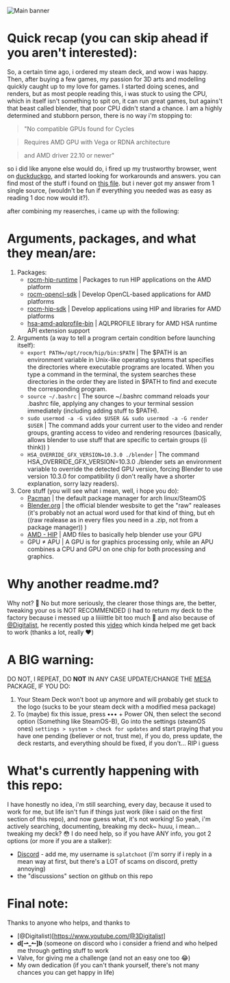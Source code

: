 ![Main banner](https://i.imgur.com/gVE5Qt0.png)

# Quick recap (you can skip ahead if you aren't interested):

So, a certain time ago, i ordered my steam deck, and wow i was happy. Then, after buying a few games, my passion for 3D arts and modelling quickly caught up to my love for games.
I started doing scenes, and renders, but as most people reading this, i was stuck to using the CPU, which in itself isn't something to spit on, it can run great games,
but agains't that beast called blender, that poor CPU didn't stand a chance. I am a highly determined and stubborn person, there is no way i'm stopping to:

> "No compatible GPUs found for Cycles

> Requires AMD GPU with Vega or RDNA architecture

> and AMD driver 22.10 or newer"

so i did like anyone else would do, i fired up my trustworthy browser, went on [duckduckgo](https://www.duckduckgo.com), and started looking for workarounds and answers.
you can find most of the stuff i found on [this file](useless%20unformated%20files/GPU%20rendering%20on%20steam%20deck.txt). but i never got my answer from 1 single source,
(wouldn't be fun if everything you needed was as easy as reading 1 doc now would it?).

after combining my reaserches, i came up with the following:

# Arguments, packages, and what they mean/are:

1. Packages:
   * [rocm-hip-runtime](https://archlinux.org/packages/extra/any/rocm-hip-runtime/) | Packages to run HIP applications on the AMD platform
   * [rocm-opencl-sdk](https://archlinux.org/packages/extra/any/rocm-opencl-sdk/) | Develop OpenCL-based applications for AMD platforms
   * [rocm-hip-sdk](https://archlinux.org/packages/extra/any/rocm-hip-sdk/) | Develop applications using HIP and libraries for AMD platforms
   * [hsa-amd-aqlprofile-bin](https://archlinux.org/packages/extra/x86_64/hsa-amd-aqlprofile-bin/) | AQLPROFILE library for AMD HSA runtime API extension support
2. Arguments (a way to tell a program certain condition before launching itself):
   * `export PATH=/opt/rocm/hip/bin:$PATH` | The $PATH is an environment variable in Unix-like operating systems that specifies the directories where   executable programs are located. When you type a command in the terminal, the system searches these directories in the order they are listed in $PATH to find and execute the corresponding program.
   * `source ~/.bashrc` | The source ~/.bashrc command reloads your .bashrc file, applying any changes to your terminal session immediately (including adding stuff to $PATH).
   * `sudo usermod -a -G video $USER && sudo usermod -a -G render $USER` | The command adds your current user to the video and render groups, granting access to video and rendering resources (basically, allows blender to use stuff that are specific to certain groups ((i think)) )
   * `HSA_OVERRIDE_GFX_VERSION=10.3.0 ./blender` | The command HSA_OVERRIDE_GFX_VERSION=10.3.0 ./blender sets an environment variable to override the detected GPU version, forcing Blender to use version 10.3.0 for compatibility (i don't really have a shorter explanation, sorry lazy readers).
3. Core stuff (you will see what i mean, well, i hope you do):
   * [Pacman](https://pacman.archlinux.page) | the default package manager for arch linux/SteamOS
   * [Blender.org](https://www.blender.org) | the official blender wesbsite to get the "raw" realeases (it's probably not an actual word used for that kind of thing, but eh ((raw realease as in every files you need in a .zip, not from a package manager)) )
   * [AMD - HIP](https://rocm.docs.amd.com/projects/HIP/en/latest/index.html) | AMD files to basically help blender use your GPU
   * GPU ≠ APU | A GPU is for graphics processing only, while an APU combines a CPU and GPU on one chip for both processing and graphics.

# Why another readme.md?
Why not? :monocle_face: No but more seriously, the clearer those things are, the better, tweaking your os is NOT RECOMMENDED (i had to return my deck to the factory because i messed up a liiiiittle bit too much :grimacing:
and also because of [@Digitalist](https://www.youtube.com/@3Digitalist), he recently posted this [video](https://www.youtube.com/watch?v=gAvdmQE1Gbo) which kinda helped me get back to work (thanks a lot, really 	:heart:)

# A **BIG** warning:
DO NOT, I REPEAT, DO **NOT** IN ANY CASE UPDATE/CHANGE THE [MESA](https://github.com/ValveSoftware/steamos_mesa) PACKAGE, IF YOU DO:

1. Your Steam Deck won't boot up anymore and will probably get stuck to the logo (sucks to be your steam deck with a modified mesa package)
2. To (maybe) fix this issue, press ••• + Power ON, then select the second option (Something like SteamOS-B), Go into the settings (steamOS ones) `settings > system > check for updates` and start praying that you have one pending (believer or not, trust me), if you do, press update, the deck restarts, and everything should be fixed, if you don't... RIP i guess

# What's currently happening with this repo:
I have honestly no idea, i'm still searching, every day, because it used to work for me, but life isn't fun if things just work (like i said on the first section of this repo), and now guess what, it's not working! So yeah, i'm actively searching, documenting, breaking my deck~ huuu, i mean... tweaking my deck? :flushed:
I do need help, so if you have ANY info, you got 2 options (or more if you are a stalker):
- [Discord](https://discord.com) - add me, my username is `splatchoot` (i'm sorry if i reply in a mean way at first, but there's a LOT of scams on discord, pretty annoying)
- the "discussions" section on github on this repo

# Final note:

Thanks to anyone who helps, and thanks to 
- [@Digitalist)[https://www.youtube.com/@3Digitalist]
- **d[⇀_↼]b** (someone on discord who i consider a friend and who helped me through getting stuff to work
- Valve, for giving me a challenge (and not an easy one too :joy:)
- My own dedication (if you can't thank yourself, there's not many chances you can get happy in life)
